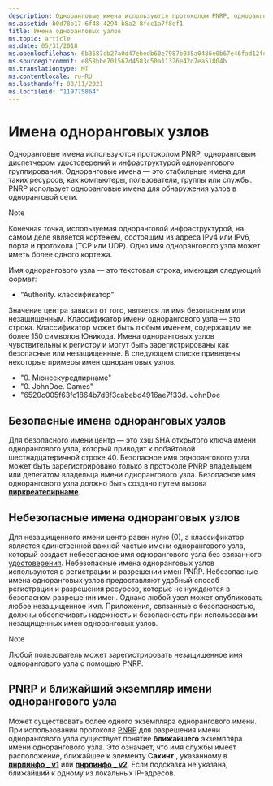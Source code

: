 ```yaml
---
description: Одноранговые имена используются протоколом PNRP, одноранговым диспетчером удостоверений и инфраструктурой однорангового группирования.
ms.assetid: b0d78b17-6f48-4294-b8a2-8fcc1a7f8ef1
title: Имена одноранговых узлов
ms.topic: article
ms.date: 05/31/2018
ms.openlocfilehash: 6b3587cb27a0d47ebedb60e7987b035a0486e0b67e46fad12fe4673e490268be
ms.sourcegitcommit: e858bbe701567d4583c50a11326e42d7ea51804b
ms.translationtype: MT
ms.contentlocale: ru-RU
ms.lasthandoff: 08/11/2021
ms.locfileid: "119775864"
---
```

# <a name="peer-names"></a>Имена одноранговых узлов

Одноранговые имена используются протоколом PNRP, одноранговым диспетчером удостоверений и инфраструктурой однорангового группирования. Одноранговые имена — это стабильные имена для таких ресурсов, как компьютеры, пользователи, группы или службы. PNRP использует одноранговые имена для обнаружения узлов в одноранговой сети.

> [!Note]  
> Конечная точка, используемая одноранговой инфраструктурой, на самом деле является кортежем, состоящим из адреса IPv4 или IPv6, порта и протокола (TCP или UDP). Одно имя однорангового узла может иметь более одного кортежа.

 

Имя однорангового узла — это текстовая строка, имеющая следующий формат:

-   "Authority. классификатор"

Значение центра зависит от того, является ли имя безопасным или незащищенным. Классификатор имени однорангового узла — это строка. Классификатор может быть любым именем, содержащим не более 150 символов Юникода. Имена одноранговых узлов чувствительны к регистру и могут быть зарегистрированы как безопасные или незащищенные. В следующем списке приведены некоторые примеры имен одноранговых узлов.

-   "0. Мюнсекуредпирнаме"
-   "0. JohnDoe. Games"
-   "6520c005f63fc1864b7d8f3cabebd4916ae7f33d. JohnDoe

## <a name="secure-peer-names"></a>Безопасные имена одноранговых узлов

Для безопасного имени центр — это хэш SHA открытого ключа имени однорангового узла, который приводит к побайтовой шестнадцатеричной строке 40. Безопасное имя однорангового узла может быть зарегистрировано только в протоколе PNRP владельцем или делегатом владельца имени однорангового узла. Безопасное имя однорангового узла должно быть создано путем вызова [**пиркреатепирнаме**](/windows/desktop/api/P2P/nf-p2p-peercreatepeername).

## <a name="unsecured-peer-names"></a>Небезопасные имена одноранговых узлов

Для незащищенного имени центр равен нулю (0), а классификатор является единственной важной частью имени однорангового узла, который создает небезопасное имя однорангового узла без связанного [удостоверения](identity-manager-api.md). Небезопасные имена одноранговых узлов используются в регистрации и разрешении имен PNRP. Небезопасные имена одноранговых узлов предоставляют удобный способ регистрации и разрешения ресурсов, которые не нуждаются в безопасном разрешении имен. Однако любой узел может опубликовать любое незащищенное имя. Приложения, связанные с безопасностью, должны обеспечивать надежность и безопасность при использовании незащищенных имен одноранговых узлов.

> [!Note]  
> Любой пользователь может зарегистрировать незащищенное имя однорангового узла с помощью PNRP.

 

## <a name="pnrp-and-the-nearest-peer-name-instance"></a>PNRP и ближайший экземпляр имени однорангового узла

Может существовать более одного экземпляра однорангового имени. При использовании протокола [PNRP](pnrp-namespace-provider-api.md) для разрешения имени однорангового узла существует понятие **ближайшего** экземпляра имени однорангового узла. Это означает, что имя службы имеет расположение, ближайшее к элементу **Сахинт** , указанному в [**пнрпинфо \_ v1**](/windows/desktop/api/Pnrpns/ns-pnrpns-pnrpinfo_v1) или [**пнрпинфо \_ v2**](/previous-versions/windows/desktop/legacy/aa371671(v=vs.85)). Если подсказка не указана, ближайший к одному из локальных IP-адресов.

 

 
